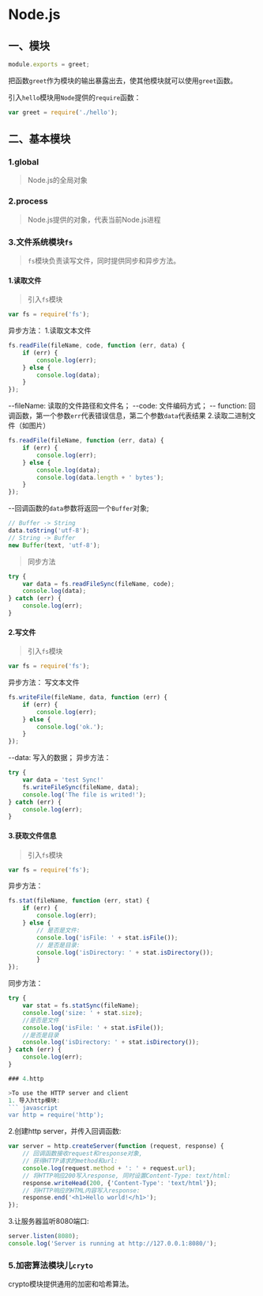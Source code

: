 # Node.js

## 一、模块

``` javascript
module.exports = greet;
```
把函数`greet`作为模块的输出暴露出去，使其他模块就可以使用`greet`函数。

引入`hello`模块用`Node`提供的`require`函数：
``` javascript
var greet = require('./hello');
```

## 二、基本模块

### 1.global

>Node.js的全局对象

### 2.process

>Node.js提供的对象，代表当前Node.js进程

### 3.文件系统模块`fs`

>`fs`模块负责读写文件，同时提供同步和异步方法。

#### 1.读取文件

>引入`fs`模块
``` javascript
var fs = require('fs');
```
异步方法：
1.读取文本文件
``` javascript
fs.readFile(fileName, code, function (err, data) {
    if (err) {
        console.log(err);
    } else {
        console.log(data);
    }
});
```
--fileName: 读取的文件路径和文件名；
--code: 文件编码方式；
-- function: 回调函数，第一个参数`err`代表错误信息，第二个参数`data`代表结果
2.读取二进制文件（如图片）
``` javascript
fs.readFile(fileName, function (err, data) {
    if (err) {
        console.log(err);
    } else {
        console.log(data);
        console.log(data.length + ' bytes');
    }
});
```
--回调函数的`data`参数将返回一个`Buffer`对象;
``` javascript
// Buffer -> String
data.toString('utf-8');
// String -> Buffer
new Buffer(text, 'utf-8');
```

>同步方法
``` javascript
try {
    var data = fs.readFileSync(fileName, code);
    console.log(data);
} catch (err) {
    console.log(err);
}
```

#### 2.写文件

>引入`fs`模块
``` javascript
var fs = require('fs');
```
异步方法：
写文本文件
``` javascript
fs.writeFile(fileName, data, function (err) {
    if (err) {
        console.log(err);
    } else {
        console.log('ok.');
    }
});
```
--data: 写入的数据；
异步方法：
``` javascript
try {
    var data = 'test Sync!'
    fs.writeFileSync(fileName, data);
    console.log('The file is writed!');
} catch (err) {
    console.log(err);
}
```

#### 3.获取文件信息

>引入`fs`模块
``` javascript
var fs = require('fs');
```
异步方法：
``` javascript
fs.stat(fileName, function (err, stat) {
    if (err) {
        console.log(err);
    } else {
        // 是否是文件:
        console.log('isFile: ' + stat.isFile());
        // 是否是目录:
        console.log('isDirectory: ' + stat.isDirectory());
        }
});
```
同步方法：
``` javascript
try {
    var stat = fs.statSync(fileName);
    console.log('size: ' + stat.size);
    //是否是文件
    console.log('isFile: ' + stat.isFile());
    //是否是目录
    console.log('isDirectory: ' + stat.isDirectory());
} catch (err) {
    console.log(err);
}

### 4.http

>To use the HTTP server and client
1. 导入http模块:
``` javascript
var http = require('http');
```
2.创建http server，并传入回调函数:
``` javascript
var server = http.createServer(function (request, response) {
    // 回调函数接收request和response对象,
    // 获得HTTP请求的method和url:
	console.log(request.method + ': ' + request.url);
    // 将HTTP响应200写入response, 同时设置Content-Type: text/html:
	response.writeHead(200, {'Content-Type': 'text/html'});
    // 将HTTP响应的HTML内容写入response:
	response.end('<h1>Hello world!</h1>');
});
```
3.让服务器监听8080端口:
``` javascript
server.listen(8080);
console.log('Server is running at http://127.0.0.1:8080/');
```

### 5.加密算法模块儿`cryto`

crypto模块提供通用的加密和哈希算法。

